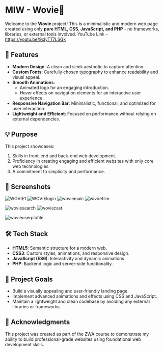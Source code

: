 # MIW - Wovie🚀  

Welcome to the **Wovie** project! This is a minimalistic and modern web page created using only **pure HTML, CSS, JavaScript, and PHP** - no frameworks, libraries, or external tools involved.
YouTube Link - https://youtu.be/9xlyTT7LSGk
## 🌟 Features  

- **Modern Design**: A clean and sleek aesthetic to capture attention.  
- **Custom Fonts**: Carefully chosen typography to enhance readability and visual appeal.  
- **Smooth Animations**:  
  - Animated logo for an engaging introduction.  
  - Hover effects on navigation elements for an interactive user experience.  
- **Responsive Navigation Bar**: Minimalistic, functional, and optimized for user interaction.  
- **Lightweight and Efficient**: Focused on performance without relying on external dependencies.  

## 💡 Purpose  

This project showcases:  
1. Skills in front-end and back-end web development.  
2. Proficiency in creating engaging and efficient websites with only core web technologies.  
3. A commitment to simplicity and performance.  

## 🎨 Screenshots  
![WOVIE1](https://github.com/user-attachments/assets/67abd389-e62b-4292-9681-c3e29b0984b6)
![WOVIElogin](https://github.com/user-attachments/assets/8c50a555-e9bf-479a-b90a-0a9da5d9b108)
![woviemain](https://github.com/user-attachments/assets/52cb3607-674c-4e25-a28b-aa852e05dfd1)
![wivoefilm](https://github.com/user-attachments/assets/42e1433c-2900-48b2-b920-e7ba980c7133)

![woviesearch](https://github.com/user-attachments/assets/8d98829e-2bec-4066-908c-e44e12580119)
![woviecast](https://github.com/user-attachments/assets/f8c17ac6-301d-4ed6-967d-358efbb55afd)

![wovieuserplofile](https://github.com/user-attachments/assets/630bd594-8f24-4ec1-8b7d-5c48280fa737)



## 🛠️ Tech Stack  

- **HTML5**: Semantic structure for a modern web.  
- **CSS3**: Custom styles, animations, and responsive design.  
- **JavaScript (ES6)**: Interactivity and dynamic animations.  
- **PHP**: Backend logic and server-side functionality.  

## 🚧 Project Goals  

- Build a visually appealing and user-friendly landing page.  
- Implement advanced animations and effects using CSS and JavaScript.  
- Maintain a lightweight and clean codebase by avoiding any external libraries or frameworks.  
 
## 🙌 Acknowledgments

This project was created as part of the ZWA course to demonstrate my ability to build professional-grade websites using foundational web development skills.
